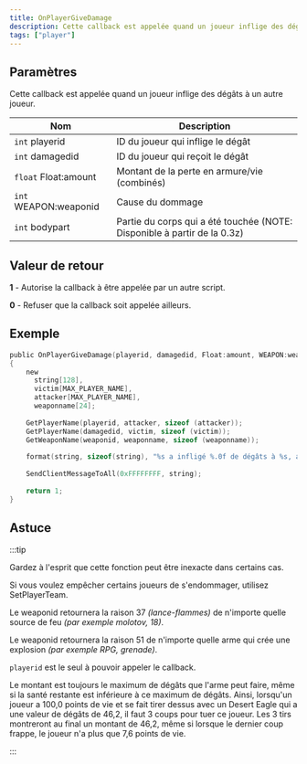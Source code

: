 ```yaml
---
title: OnPlayerGiveDamage
description: Cette callback est appelée quand un joueur inflige des dégâts à un autre joueur.
tags: ["player"]
---
```


<VersionWarn name='callback' version='SA-MP 0.3d' />

## Paramètres

Cette callback est appelée quand un joueur inflige des dégâts à un autre joueur.

| Nom                   | Description                                                              |
|-----------------------|--------------------------------------------------------------------------|
| `int` playerid        | ID du joueur qui inflige le dégât                                        |
| `int` damagedid       | ID du joueur qui reçoit le dégât                                         |
| `float` Float:amount  | Montant de la perte en armure/vie (combinés)                             |
| `int` WEAPON:weaponid | Cause du dommage                                                         |
| `int` bodypart        | Partie du corps qui a été touchée (NOTE: Disponible à partir de la 0.3z) |

## Valeur de retour

**1** - Autorise la callback à être appelée par un autre script.

**0** - Refuser que la callback soit appelée ailleurs.

## Exemple

```c
public OnPlayerGiveDamage(playerid, damagedid, Float:amount, WEAPON:weaponid, bodypart)
{
    new 
      string[128], 
      victim[MAX_PLAYER_NAME], 
      attacker[MAX_PLAYER_NAME],
      weaponname[24];
    
    GetPlayerName(playerid, attacker, sizeof (attacker));
    GetPlayerName(damagedid, victim, sizeof (victim));
    GetWeaponName(weaponid, weaponname, sizeof (weaponname));
    
    format(string, sizeof(string), "%s a infligé %.0f de dégâts à %s, arme: %s, bodypart: %d", attacker, amount, victim, weaponname, bodypart);
    
    SendClientMessageToAll(0xFFFFFFFF, string);
    
    return 1;
}
```

## Astuce

:::tip

Gardez à l'esprit que cette fonction peut être inexacte dans certains cas.

Si vous voulez empêcher certains joueurs de s'endommager, utilisez SetPlayerTeam.

Le weaponid retournera la raison 37 _(lance-flammes)_ de n'importe quelle source de feu _(par exemple molotov, 18)_.

Le weaponid retournera la raison 51 de n'importe quelle arme qui crée une explosion _(par exemple RPG, grenade)_.

`playerid` est le seul à pouvoir appeler le callback.

Le montant est toujours le maximum de dégâts que l'arme peut faire, même si la santé restante est inférieure à ce maximum de dégâts. Ainsi, lorsqu'un joueur a 100,0 points de vie et se fait tirer dessus avec un Desert Eagle qui a une valeur de dégâts de 46,2, il faut 3 coups pour tuer ce joueur. Les 3 tirs montreront au final un montant de 46,2, même si lorsque le dernier coup frappe, le joueur n'a plus que 7,6 points de vie.

:::
